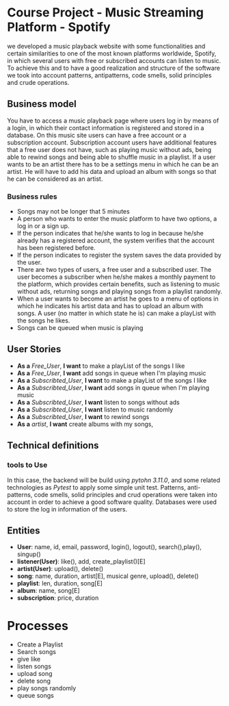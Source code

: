 # Course Project - Music Streaming Platform - Spotify

we developed a music playback website with some functionalities and certain similarities to one of the most known platforms worldwide, Spotify, in which several users with free or subscribed accounts can listen to music. To achieve this and to have a good realization and structure of the software we took into account patterns, antipatterns, code smells, solid principles and crude operations.

## Business model

You have to access a music playback page where users log in by means of a login, in which their contact information is registered and stored in a database. On this music site users can have a free account or a subscription account. Subscription account users have additional features that a free user does not have, such as playing music without ads, being able to rewind songs and being able to shuffle music in a playlist. 
If a user wants to be an artist there has to be a settings menu in which he can be an artist. He will have to add his data and upload an album with songs so that he can be considered as an artist. 

### Business rules 
- Songs may not be longer that 5 minutes 
- A person who wants to enter the music platform to have two options, a log in or a sign up.
- If the person indicates that he/she wants to log in because he/she already has a registered account, the system verifies that the account has been registered before. 
- If the person indicates to register the system saves the data provided by the user. 
- There are two types of users, a free user and a subscribed user. The user becomes a subscriber when he/she makes a monthly payment to the platform, which provides certain benefits, such as listening to music without ads, returning songs and playing songs from a playlist randomly. 
- When a user wants to become an artist he goes to a menu of options in which he indicates his artist data and has to upload an album with songs. 
A user (no matter in which state he is) can make a playList with the songs he likes.
- Songs can be queued when music is playing 
  

## User Stories

- __As a__ _Free_User_, __I want__ to make a playList of the songs I like 
- __As a__ _Free_User_, __I want__ add songs in queue when I'm playing music
- __As a__ _Subscribted_User_, __I want__ to make a playList of the songs I like 
- __As a__ _Subscribted_User_, __I want__ add songs in queue when I'm playing music 
- __As a__ _Subscribted_User_, __I want__ listen to songs without ads
- __As a__ _Subscribted_User_, __I want__ listen to music randomly
- __As a__ _Subscribted_User_, __I want__ to rewind songs 
- __As a__ _artist_, __I want__ create albums with my songs, 


## Technical definitions

### tools to Use

In this case, the backend will be build using _pytohn 3.11.0_, and some related technologies as _Pytest_ to apply some simple unit test. Patterns, anti-patterns, code smells, solid principles and crud operations were taken into account in order to achieve a good software quality. Databases were used to store the log in information of the users. 


## Entities
- __User__: name, id, email, password, login(), logout(), search(),play(), singup()
- __listener(User)__: like(), add, create_playlist()[E]
- __artist(User)__: upload(), delete()
- __song__: name, duration, artist[E], musical genre, upload(), delete()
- __playlist__: len, duration, song[E]
- __album__: name, song[E]
- __subscription__: price, duration

# Processes
- Create a Playlist
- Search songs 
- give like
- listen songs
- upload song
- delete song
- play songs randomly
- queue songs
